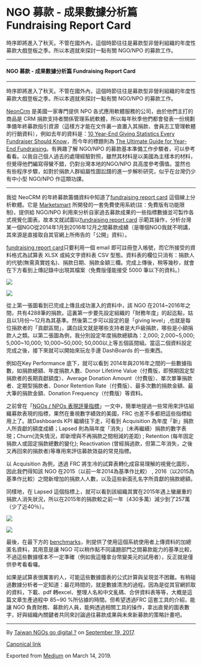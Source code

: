 NGO 募款 - 成果數據分析篇 Fundraising Report Card
========================================

時序即將進入了秋天。不管在國外內，這個時節往往是募款型非營利組織的年度性募款大戲登板之季。所以本週就來探討一點有關 NGO/NPO 的募款工作。

* * *

#### NGO 募款 - 成果數據分析篇 Fundraising Report Card

* * *

時序即將進入了秋天。不管在國外內，這個時節往往是募款型非營利組織的年度性募款大戲登板之季。所以本週就來探討一點有關 NGO/NPO 的募款工作。

[NeonCrm](https://www.neoncrm.com) 是美國一家專門提供 NPO 各式應用軟體服務的公司，由於他們主打的商品是 CRM 捐款支持者關係管理系統軟體，所以每年秋季他們都會發表一份規劃準備年終募款指引資源（這樣方才能在文件裏一直置入其捐款、會員志工管理軟體的行銷資料），例如去年的資料是：[10 Year-End Giving Statistics Every Fundraiser Should Know](https://www.neoncrm.com/10-year-end-giving-statistics-every-fundraiser-should-know/)，而今年的標題則為 [The Ultimate Guide for Year-End Fundraising](https://www.neoncrm.com/year-end-fundraising-ultimate-guide/)。有興趣了解 NGO/NPO 的募款基本準備工作步驟者，可以參考看看。以我自己個人過去的處理經驗對照，雖然其材料是以美國為主樣本的材料，但覺得他們編寫得蠻不錯，仍對台灣本地的NGO/NPO 具高度參考價值。當然也有些程序步驟，如對於捐款人群組屬性圖訟譜的進一步解析研究，似乎在台灣仍少有中小型 NGO/NPO 作這類功課。

* * *

我從 NeoCRM 的年終募款籌備資料中知道了[fundraising report card](https://fundraisingreportcard.com) 這個線上分析軟體。它是 [Marketsmart](https://imarketsmart.com) 所開發的一套免費使用系統(註：免費版有功能限制)，提供給 NGO/NPO 利用來分析自家過去募款成果的一些指標數據並可製作各式視覺化圖表。故本文就試圖以[fundraising report card](https://fundraisingreportcard.com) 示範其操作，分析台灣某一個NGO從2014年1月到2016年12月之間募款成績（是哪個NGO我就不明講，其來源是直接取自其官網上所佈告的「公開」資料）。

[fundraising report card](https://fundraisingreportcard.com)只要利用一個 email 即可註冊登入帳號，而它所接受的資料格式為試算表 XLSX 或純文字資料表 CSV 型態。資料表的欄位只消有：捐款人的代號(無需真實姓名)、捐款日期、捐款金額三欄。完成上傳後，稍等幾秒，就會在下方看到上傳記錄中出現其檔案（免費版僅能接受 5000 筆以下的資料。）

![](https://cdn-images-1.medium.com/max/1200/1*6MWWDKGEOUQTAa9caAvNRA.png)

![](https://cdn-images-1.medium.com/max/1200/1*YPjkOcW7cPS6xC6hy7Qe7w.png)

從上第一張圖看到已完成上傳且成功滙入的資料中，該 NGO 在2014~2016年之間，共有4288筆的捐款。這裏第一步要先設定組織的「財務年度」的起迄點，姑且以1月份～12月為其基準。然後第二步可以設定的是「giving level」,也就是每位捐款者的「貢獻區間」，講白話文就是哪些支持者是大戶級捐款，哪些是小額捐款人之類。以第二張圖為例，我分別設定年度捐款總額為：2,000; 2,000~5,000; 5,000~10,000; 10,000~50,000; 50,000以上等五個區間組。當這二個資料設定完成之後，接下來就可以開始來玩左手邊 DashBoards 的一些東西。

例如在Key Performance 底下，就可以看到 2014年與2016年之間的一些數據指數，如捐款總額、年度捐款人數、Donor Lifetime Value（付費版，即預期固定型捐款者的長期貢獻額度）、Average Donation Amount（付費版）、單次單筆捐款者、定期型捐款者、Donor Retention Rate（付費版）、最多次數的捐款金額、最大筆的捐款金額、Donation Frequency（付費版）等資料。

之前曾在「[NGOs / NPOs 表現評量指標](https://medium.twngo.xyz/ngos-npos-網路數位-表現評量指標-2bfe7ad06f21)」一文中，簡單地提過一些常用來評估組織募款表現的指標，果然在重視數字績效的美國，FRC 也差不多都把這些指標給用上了。故Dashboards KPI 繼續往下走，可看到 Acquisition 為年度「新」捐款人所貢獻的額度成績；Lapsed 則為隔年度「消失」（未再繼續）捐款的數字表現；Churn(流失情況，即新增與不再捐款之間相減的差距) ; Retention (每年固定捐款人或固定捐款總數的變化); Reactivation (曾經捐過款，但第二年消失，之後又再回來的捐款者)等專用來評估募款效益的常見指標。

以 Acquisition 為例，透過 FRC 將生冷的試算表轉化成容易理解的視覺化圖形，因此我們得知該 NGO 在2015（以前一年2014為基準作比較） , 2016（以2015為基準作比較）之間新增加的捐款人人數，以及這些新面孔名字所貢獻的捐款總額。

同樣地，在 Lapsed 這個指標上，就可以看到該組織其實在2015年遇上蠻嚴重的捐款人消失狀況，所以在2015年的捐款較之前一年（430多萬）減少到了257萬（少了近40％）。

![](https://cdn-images-1.medium.com/max/1200/1*KECTuqitVJtLICnS7Ox6_A.png)

![](https://cdn-images-1.medium.com/max/1200/1*WM-wX5EERmVAEne2bmZ8sw.png)

最後，在最下方的 [benchmarks](https://fundraisingreportcard.com/benchmarks/)，則提供了使用這個系統使用者上傳資料的加總匿名資料，其用意是讓 NGO 可以稍作點不同議題部門之間募款能力的基準比較，不過這些數據樣本不一定準確（例如我這種拿台幣變美元的試用者），反正就是僅供參考看看囉。

如果是試算表很厲害的人，可能這些數據圖表的公式計算與呈現並不困難。有稍碰過數據分析者一定知道：最花時間的，就是數據清洗的過程。因為是從其官網抓取的資料，下載、pdf 轉excel、整理人名和中文亂碼、合併資料表等等，大概是這篇文章生產過程中 85~90 %所佔據的時間。但希望透過FRC 這套工具的介紹，能讓 NGO 負責財務、募款的人員，能夠透過相關工具的操作，拿出直覺的圖表數字，好與組織內關鍵者共同來討論過往募款成果與未來新募款的策略計畫吧。

* * *

By [Taiwan NGOs go digital ?](https://medium.com/@twngo) on [September 19, 2017](https://medium.com/p/cee7ac1e415e).

[Canonical link](https://medium.com/@twngo/ngo-%E5%8B%9F%E6%AC%BE%E7%AF%87-%E6%88%90%E6%9E%9C%E6%95%B8%E6%93%9A%E5%88%86%E6%9E%90-fundraising-report-card-cee7ac1e415e)

Exported from [Medium](https://medium.com) on March 14, 2019.